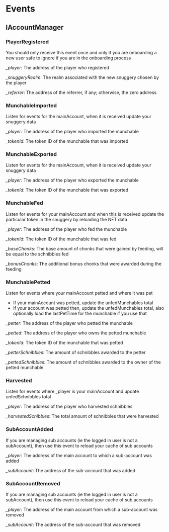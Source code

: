 # Events

## IAccountManager

### PlayerRegistered

You should only receive this event once and only if you are onboarding a new user safe to ignore if you are in the onboarding process

_\_player_: The address of the player who registered

_\_snuggeryRealm_: The realm associated with the new snuggery chosen by the player

_\_referrer_: The address of the referrer, if any; otherwise, the zero address

### MunchableImported

Listen for events for the mainAccount, when it is received update your snuggery data

_\_player_: The address of the player who imported the munchable

_\_tokenId_: The token ID of the munchable that was imported

### MunchableExported

Listen for events for the mainAccount, when it is received update your snuggery data

_\_player_: The address of the player who exported the munchable

_\_tokenId_: The token ID of the munchable that was exported

### MunchableFed

Listen for events for your mainAccount and when this is received update the particular token in the snuggery by reloading the NFT data

_\_player_: The address of the player who fed the munchable

_\_tokenId_: The token ID of the munchable that was fed

_\_baseChonks_: The base amount of chonks that were gained by feeding, will be equal to the schnibbles fed

_\_bonusChonks_: The additional bonus chonks that were awarded during the feeding

### MunchablePetted

Listen for events where your mainAccount petted and where it was pet

- If your mainAccount was petted, update the unfedMunchables total
- If your account was petted then, update the unfedMunchables total, also optionally load the
  lastPetTime for the munchable if you use that

_\_petter_: The address of the player who petted the munchable

_\_petted_: The address of the player who owns the petted munchable

_\_tokenId_: The token ID of the munchable that was petted

_\_petterSchnibbles_: The amount of schnibbles awarded to the petter

_\_pettedSchnibbles_: The amount of schnibbles awarded to the owner of the petted munchable

### Harvested

Listen for events where \_player is your mainAccount and update unfedSchnibbles total

_\_player_: The address of the player who harvested schnibbles

_\_harvestedScnibbles_: The total amount of schnibbles that were harvested

### SubAccountAdded

If you are managing sub accounts (ie the logged in user is not a subAccount), then use this event to reload your cache of sub accounts

_\_player_: The address of the main account to which a sub-account was added

_\_subAccount_: The address of the sub-account that was added

### SubAccountRemoved

If you are managing sub accounts (ie the logged in user is not a subAccount), then use this event to reload your cache of sub accounts

_\_player_: The address of the main account from which a sub-account was removed

_\_subAccount_: The address of the sub-account that was removed
